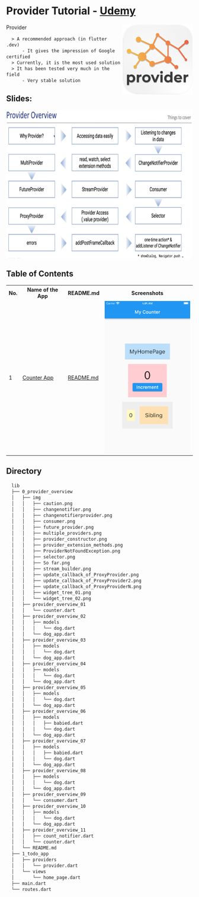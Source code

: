 # Provider Tutorial - [Udemy](https://freecoursesites.com/flutter-provider-essential-course-english/)

<img align="right" src="assets/playstore.png" height="190"></img>
Provider

```
  > A recommended approach (in flutter .dev)
      - It gives the impression of Google certified
  > Currently, it is the most used solution
  > It has been tested very much in the field
      - Very stable solution
```

## Slides:

<img align="center" src="screenshots/overview.png" height="400"></img>

## Table of Contents

<table align="center" style="margin: 0px auto;">
  <tr>
    <th>No.</th>
    <th>Name of the App</th>
    <th>README.md</th>
    <th>Screenshots</th>
  </tr>
  <tr>
    <td>1</td>
    <td><a href="/lib/0_provider_overview/provider_overview_01/counter.dart">Counter App</a></td>
    <td><a href="/lib/0_provider_overview">README.md</a></td>
    <td><img align="right" src="screenshots/counterApp.png" width="250"></img></td>
  </tr>

</table>

## Directory

```
  lib
  ├── 0_provider_overview
  │   ├── img
  │   │   ├── caution.png
  │   │   ├── changenotifier.png
  │   │   ├── changenotifierprovider.png
  │   │   ├── consumer.png
  │   │   ├── future_provider.png
  │   │   ├── multiple_providers.png
  │   │   ├── provider_constructor.png
  │   │   ├── provider_extension_methods.png
  │   │   ├── ProviderNotFoundException.png
  │   │   ├── selector.png
  │   │   ├── So far.png
  │   │   ├── stream_builder.png
  │   │   ├── update_callback_of_ProxyProvider.png
  │   │   ├── update_callback_of_ProxyProvider2.png
  │   │   ├── update_callback_of_ProxyProviderN.png
  │   │   ├── widget_tree_01.png
  │   │   └── widget_tree_02.png
  │   ├── provider_overview_01
  │   │   └── counter.dart
  │   ├── provider_overview_02
  │   │   ├── models
  │   │   │   └── dog.dart
  │   │   └── dog_app.dart
  │   ├── provider_overview_03
  │   │   ├── models
  │   │   │   └── dog.dart
  │   │   └── dog_app.dart
  │   ├── provider_overview_04
  │   │   ├── models
  │   │   │   └── dog.dart
  │   │   └── dog_app.dart
  │   ├── provider_overview_05
  │   │   ├── models
  │   │   │   └── dog.dart
  │   │   └── dog_app.dart
  │   ├── provider_overview_06
  │   │   ├── models
  │   │   │   ├── babied.dart
  │   │   │   └── dog.dart
  │   │   └── dog_app.dart
  │   ├── provider_overview_07
  │   │   ├── models
  │   │   │   ├── babied.dart
  │   │   │   └── dog.dart
  │   │   └── dog_app.dart
  │   ├── provider_overview_08
  │   │   ├── models
  │   │   │   └── dog.dart
  │   │   └── dog_app.dart
  │   ├── provider_overview_09
  │   │   └── consumer.dart
  │   ├── provider_overview_10
  │   │   ├── models
  │   │   │   └── dog.dart
  │   │   └── dog_app.dart
  │   ├── provider_overview_11
  │   │   ├── count_notifier.dart
  │   │   └── counter.dart
  │   └── README.md
  ├── 1_todo_app
  │   ├── providers
  │   │   └── provider.dart
  │   └── views
  │       └── home_page.dart
  ├── main.dart
  └── routes.dart
```